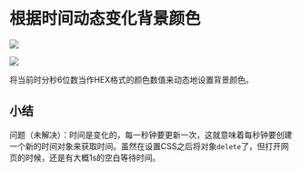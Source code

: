 # 根据时间动态变化背景颜色

![](https://ws1.sinaimg.cn/large/82d73c4bgy1fp223et34ej20li05u0st.jpg)

![](https://ws1.sinaimg.cn/large/82d73c4bgy1fp223et68qj20jg05pwek.jpg)

将当前时分秒6位数当作HEX格式的颜色数值来动态地设置背景颜色。

## 小结
问题（未解决）：时间是变化的，每一秒钟要更新一次，这就意味着每秒钟要创建一个新的时间对象来获取时间。虽然在设置CSS之后将对象`delete`了，但打开网页的时候，还是有大概1s的空白等待时间。
